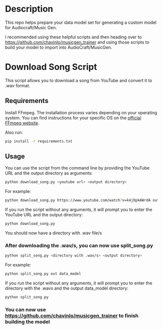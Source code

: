 # Description

This repo helps prepare your data model set for generating a custom model for Audiocraft/Music Gen.

I recommended using these helpful scripts and then heading over to https://github.com/chavinlo/musicgen_trainer and using those scripts to build your model to import into AudioCraft/MusicGen.

# Download Song Script

This script allows you to download a song from YouTube and convert it to .wav format. 

## Requirements

Install FFmpeg. The installation process varies depending on your operating system. You can find instructions for your specific OS on the [official FFmpeg website](https://ffmpeg.org/download.html).

Also run:

```bash
pip install -r requirements.txt
```

## Usage

You can use the script from the command line by providing the YouTube URL and the output directory as arguments:

```bash
python download_song.py <youtube url> <output directory>
```

For example:

```bash
python download_song.py https://www.youtube.com/watch?v=k4jDpkAWrdA out
```

If you run the script without any arguments, it will prompt you to enter the YouTube URL and the output directory:

```bash
python download_song.py
```

You should now have a directory with .wav file/s

### After downloading the .wav/s, you can now use split_song.py

```bash
python split_song.py <directory with .wav/s> <output directory>
```

For example:

```bash
python split_song.py out data_model
```

If you run the script without any arguments, it will prompt you to enter the directory with the .wavs and the output data_model directory:

```bash
python split_song.py
```

### You can now use https://github.com/chavinlo/musicgen_trainer to finish building the model
